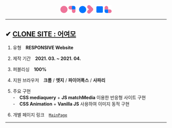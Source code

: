 <p align="center"><img src="./imgs/common/logo.png"></p>

---

## ✔ <a href="">CLONE SITE : 어여모</a>

1. 유형　**RESPONSIVE Website**
2. 제작 기간　**2021. 03. ~ 2021. 04.**
3. 퍼블리싱　**100%**
4. 지원 브라우저　**크롬** / **엣지** / **파이어폭스** / **사파리**
5. 주요 구현  
   -　**CSS mediaquery** + **JS matchMedia** 이용한 반응형 사이트 구현  
   -　**CSS Animation** + **Vanilla JS** 사용하여 이미지 동적 구현

6. 개별 페이지 링크　<a href="http://go0lee.cafe24.com/eoyeomo/index.html">`MainPage`</a>

---
